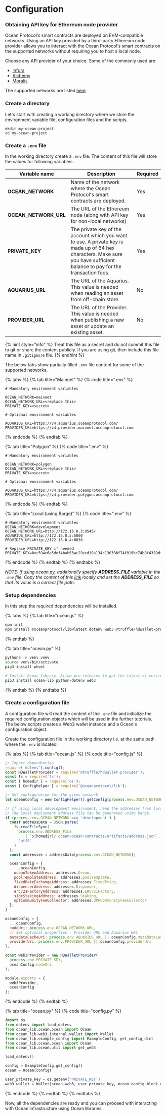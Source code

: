 # Configuration

### Obtaining API key for Ethereum node provider

Ocean Protocol's smart contracts are deployed on EVM-compatible networks. Using an API key provided by a third-party Ethereum node provider allows you to interact with the Ocean Protocol's smart contracts on the supported networks without requiring you to host a local node.

Choose any API provider of your choice. Some of the commonly used are:

* [Infura](https://infura.io/)
* [Alchemy](https://www.alchemy.com/)
* [Moralis](https://moralis.io/)

The supported networks are listed [here](../../core-concepts/networks.md).

### Create a directory

Let's start with creating a working directory where we store the environment variable file, configuration files and the scripts.

```
mkdir my-ocean-project
cd my-ocean-project
```

### Create a `.env` file

In the working directory create a `.env` file. The content of this file will store the values for following variables:

| Variable name           | Description                                                                                                                                                                 | Required |
| ----------------------- | --------------------------------------------------------------------------------------------------------------------------------------------------------------------------- | -------- |
| **OCEAN\_NETWORK**      | Name of the network where the Ocean Protocol's smart contracts are deployed.                                                                                                | Yes      |
| **OCEAN\_NETWORK\_URL** | The URL of the Ethereum node (along with API key for non-local networks)                                                                                                    | Yes      |
| **PRIVATE\_KEY**        | The private key of the account which you want to use. A private key is made up of 64 hex characters. Make sure you have sufficient balance to pay for the transaction fees. | Yes      |
| **AQUARIUS\_URL**       | The URL of the Aquarius. This value is needed when reading an asset from off-chain store.                                                                                   | No       |
| **PROVIDER\_URL**       | The URL of the Provider. This value is needed when publishing a new asset or update an existing asset.                                                                      | No       |

{% hint style="info" %}
Treat this file as a secret and do not commit this file to git or share the content publicly. If you are using git, then include this file name in `.gitignore` file.
{% endhint %}

The below tabs show partially filled `.env` file content for some of the supported networks.

{% tabs %}
{% tab title="Mainnet" %}
{% code title=".env" %}
```
# Mandatory environment variables

OCEAN_NETWORK=mainnet
OCEAN_NETWORK_URL=<replace this>
PRIVATE_KEY=<secret>

# Optional environment variables

AQUARIUS_URL=https://v4.aquarius.oceanprotocol.com/
PROVIDER_URL=https://v4.provider.mainnet.oceanprotocol.com
```
{% endcode %}
{% endtab %}

{% tab title="Polygon" %}
{% code title=".env" %}
```
# Mandatory environment variables

OCEAN_NETWORK=polygon
OCEAN_NETWORK_URL=<replace this>
PRIVATE_KEY=<secret>

# Optional environment variables

AQUARIUS_URL=https://v4.aquarius.oceanprotocol.com/
PROVIDER_URL=https://v4.provider.polygon.oceanprotocol.com
```
{% endcode %}
{% endtab %}

{% tab title="Local (using Barge)" %}
{% code title=".env" %}
```
# Mandatory environment variables
OCEAN_NETWORK=development
OCEAN_NETWORK_URL=http://172.15.0.3:8545/
AQUARIUS_URL=http://172.15.0.5:5000
PROVIDER_URL=http://172.15.0.4:8030

# Replace PRIVATE_KEY if needed
PRIVATE_KEY=0xc594c6e5def4bab63ac29eed19a134c130388f74f019bc74b8f4389df2837a58
```
{% endcode %}
{% endtab %}
{% endtabs %}

_NOTE: If using ocean.py, additionally specify **ADDRESS\_FILE** variable in the `.env` file. Copy the content of this_ [_link_](https://github.com/oceanprotocol/contracts/blob/v4main/addresses/address.json) _locally and set the **ADDRESS\_FILE** so that its value is a correct file path._

### Setup dependencies

In this step the required dependencies will be installed.

{% tabs %}
{% tab title="ocean.js" %}
```bash
npm init
npm install @oceanprotocol/lib@latest dotenv web3 @truffle/hdwallet-provider
```
{% endtab %}

{% tab title="ocean.py" %}
```bash
python3 -m venv venv
source venv/bin/activate
pip3 install wheel

# Install Ocean library. Allow pre-releases to get the latest v4 version.
pip3 install ocean-lib python-dotenv web3
```
{% endtab %}
{% endtabs %}

### Create a configuration file

A configuration file will read the content of the `.env` file and initialize the required configuration objects which will be used in the further tutorials. The below scripts creates a Web3 wallet instance and a Ocean's configuration object.

Create the configuration file in the working directory i.e. at the same path where the `.env` is located.

{% tabs %}
{% tab title="ocean.js" %}
{% code title="config.js" %}
```javascript
// Import dependencies
require('dotenv').config();
const HDWalletProvider = require('@truffle/hdwallet-provider');
const fs = require('fs');
const { homedir } = require('os');
const { ConfigHelper } = require('@oceanprotocol/lib');

// Get configuration for the given network
let oceanConfig = new ConfigHelper().getConfig(process.env.OCEAN_NETWORK);

// If using local development environment, read the addresses from local file.
// The local deployment address file can be generated using barge.
if (process.env.OCEAN_NETWORK === 'development') {
  const addressData = JSON.parse(
    fs.readFileSync(
      process.env.ADDRESS_FILE
        || `${homedir}/.ocean/ocean-contracts/artifacts/address.json`,
      'utf8'
    )
  );
  const addresses = addressData[process.env.OCEAN_NETWORK];

  oceanConfig = {
    ...oceanConfig,
    oceanTokenAddress: addresses.Ocean,
    poolTemplateAddress: addresses.poolTemplate,
    fixedRateExchangeAddress: addresses.FixedPrice,
    dispenserAddress: addresses.Dispenser,
    erc721FactoryAddress: addresses.ERC721Factory,
    sideStakingAddress: addresses.Staking,
    opfCommunityFeeCollector: addresses.OPFCommunityFeeCollector
  };
}

oceanConfig = {
  ...oceanConfig,
  nodeUri: process.env.OCEAN_NETWORK_URL,
  // Set optional properties - Provider URL and Aquarius URL
  metadataCacheUri: process.env.AQUARIUS_URL || oceanConfig.metadataCacheUri,
  providerUri: process.env.PROVIDER_URL || oceanConfig.providerUri
};

const web3Provider = new HDWalletProvider(
  process.env.PRIVATE_KEY,
  oceanConfig.nodeUri
);

module.exports = {
  web3Provider,
  oceanConfig
};
```
{% endcode %}
{% endtab %}

{% tab title="ocean.py" %}
{% code title="config.py" %}
```python
import os
from dotenv import load_dotenv
from ocean_lib.ocean.ocean import Ocean
from ocean_lib.web3_internal.wallet import Wallet
from ocean_lib.example_config import ExampleConfig, get_config_dict
from ocean_lib.ocean.ocean import Ocean
from ocean_lib.ocean.util import get_web3

load_dotenv()

config = ExampleConfig.get_config()
ocean = Ocean(config)

user_private_key = os.getenv('PRIVATE_KEY')
web3_wallet = Wallet(ocean.web3, user_private_key, ocean.config.block_confirmations, ocean.config.transaction_timeout)
```
{% endcode %}
{% endtab %}
{% endtabs %}

Now, all the dependencies are ready and you can proceed with interacting with Ocean infrastructure using Ocean libraries.
